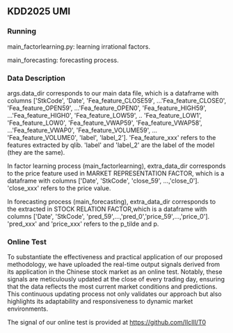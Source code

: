 
## KDD2025 UMI


### Running

main_factorlearning.py: learning irrational factors.

main_forecasting: forecasting process.
### Data Description
args.data_dir corresponds to our main data file, which is a dataframe with columns ['StkCode', 'Date', 'Fea_feature_CLOSE59', ...'Fea_feature_CLOSE0', 'Fea_feature_OPEN59', ...'Fea_feature_OPEN0', 'Fea_feature_HIGH59', ...'Fea_feature_HIGH0', 'Fea_feature_LOW59', .. 'Fea_feature_LOW1', 'Fea_feature_LOW0', 'Fea_feature_VWAP59', 'Fea_feature_VWAP58', ...'Fea_feature_VWAP0', 'Fea_feature_VOLUME59', ... 'Fea_feature_VOLUME0', 'label', 'label_2']. 'Fea_feature_xxx' refers to the features extracted by qlib. 'label' and 'label_2' are the label of the model (they are the same).

In factor learning process (main_factorlearning), extra_data_dir corresponds to the price feature used in MARKET REPRESENTATION FACTOR, which is a dataframe with columns ['Date', 'StkCode', 'close_59', ...,'close_0']. 'close_xxx' refers to the price value.

In forecasting process (main_forecasting), extra_data_dir corresponds to the extracted in  STOCK RELATION FACTOR,which is a dataframe with columns ['Date', 'StkCode', 'pred_59',...,'pred_0','price_59',...,'price_0']. 'pred_xxx' and 'price_xxx' refers to the p_tilde and p.

### Online Test
To substantiate the effectiveness and practical application of our proposed methodology, we have uploaded the real-time output signals derived from its application in the Chinese stock market as an online test. Notably, these signals are meticulously updated at the close of every trading day, ensuring that the data reflects the most current market conditions and predictions. This continuous updating process not only validates our approach but also highlights its adaptability and responsiveness to dynamic market environments.

The signal of our online test is provided at https://github.com/lIcIIl/T0




